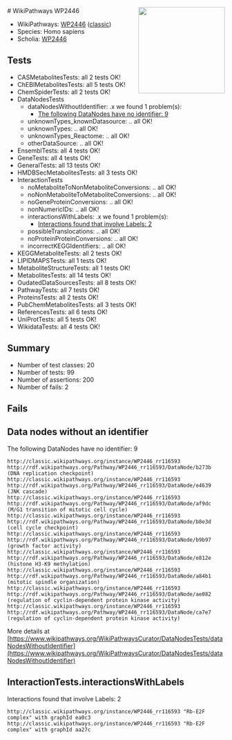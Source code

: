 <img style="float: right; width: 200px" src="https://upload.wikimedia.org/wikipedia/commons/thumb/8/83/Wplogo_with_text_500.png/640px-Wplogo_with_text_500.png" />
# WikiPathways WP2446

* WikiPathways: [WP2446](https://wikipathways.org/pathways/WP2446) ([classic](https://classic.wikipathways.org/instance/WP2446))
* Species: Homo sapiens
* Scholia: [WP2446](https://scholia.toolforge.org/wikipathways/WP2446)
## Tests
* CASMetabolitesTests: all 2 tests OK!
* ChEBIMetabolitesTests: all 5 tests OK!
* ChemSpiderTests: all 2 tests OK!
* DataNodesTests
    * dataNodesWithoutIdentifier: .x we found 1 problem(s):
        * [The following DataNodes have no identifier: 9](#d2d32fa8)
    * unknownTypes_knownDatasource: .. all OK!
    * unknownTypes: .. all OK!
    * unknownTypes_Reactome: .. all OK!
    * otherDataSource: .. all OK!
* EnsemblTests: all 4 tests OK!
* GeneTests: all 4 tests OK!
* GeneralTests: all 13 tests OK!
* HMDBSecMetabolitesTests: all 3 tests OK!
* InteractionTests
    * noMetaboliteToNonMetaboliteConversions: .. all OK!
    * noNonMetaboliteToMetaboliteConversions: .. all OK!
    * noGeneProteinConversions: .. all OK!
    * nonNumericIDs: .. all OK!
    * interactionsWithLabels: .x we found 1 problem(s):
        * [Interactions found that involve Labels: 2](#630d2679)
    * possibleTranslocations: .. all OK!
    * noProteinProteinConversions: .. all OK!
    * incorrectKEGGIdentifiers: .. all OK!
* KEGGMetaboliteTests: all 2 tests OK!
* LIPIDMAPSTests: all 1 tests OK!
* MetaboliteStructureTests: all 1 tests OK!
* MetabolitesTests: all 14 tests OK!
* OudatedDataSourcesTests: all 8 tests OK!
* PathwayTests: all 7 tests OK!
* ProteinsTests: all 2 tests OK!
* PubChemMetabolitesTests: all 3 tests OK!
* ReferencesTests: all 6 tests OK!
* UniProtTests: all 5 tests OK!
* WikidataTests: all 4 tests OK!


## Summary

* Number of test classes: 20
* Number of tests: 99
* Number of assertions: 200
* Number of fails: 2

## Fails

<a name="d2d32fa8" />

## Data nodes without an identifier

The following DataNodes have no identifier: 9
```
http://classic.wikipathways.org/instance/WP2446_rr116593 http://rdf.wikipathways.org/Pathway/WP2446_rr116593/DataNode/b273b (DNA replication checkpoint)
http://classic.wikipathways.org/instance/WP2446_rr116593 http://rdf.wikipathways.org/Pathway/WP2446_rr116593/DataNode/e4639 (JNK cascade)
http://classic.wikipathways.org/instance/WP2446_rr116593 http://rdf.wikipathways.org/Pathway/WP2446_rr116593/DataNode/af9dc (M/G1 transition of mitotic cell cycle)
http://classic.wikipathways.org/instance/WP2446_rr116593 http://rdf.wikipathways.org/Pathway/WP2446_rr116593/DataNode/b8e3d (cell cycle checkpoint)
http://classic.wikipathways.org/instance/WP2446_rr116593 http://rdf.wikipathways.org/Pathway/WP2446_rr116593/DataNode/b9b97 (growth factor activity)
http://classic.wikipathways.org/instance/WP2446_rr116593 http://rdf.wikipathways.org/Pathway/WP2446_rr116593/DataNode/e812e (histone H3-K9 methylation)
http://classic.wikipathways.org/instance/WP2446_rr116593 http://rdf.wikipathways.org/Pathway/WP2446_rr116593/DataNode/a84b1 (mitotic spindle organization)
http://classic.wikipathways.org/instance/WP2446_rr116593 http://rdf.wikipathways.org/Pathway/WP2446_rr116593/DataNode/ae082 (regulation of cyclin-dependent protein kinase activity)
http://classic.wikipathways.org/instance/WP2446_rr116593 http://rdf.wikipathways.org/Pathway/WP2446_rr116593/DataNode/ca7e7 (regulation of cyclin-dependent protein kinase activity)
```

More details at [https://www.wikipathways.org/WikiPathwaysCurator/DataNodesTests/dataNodesWithoutIdentifier](https://www.wikipathways.org/WikiPathwaysCurator/DataNodesTests/dataNodesWithoutIdentifier)

<a name="630d2679" />

## InteractionTests.interactionsWithLabels

Interactions found that involve Labels: 2
```
http://classic.wikipathways.org/instance/WP2446_rr116593 "Rb-E2F complex" with graphId ea0c3
http://classic.wikipathways.org/instance/WP2446_rr116593 "Rb-E2F complex" with graphId aa27c
```

